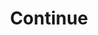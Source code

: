 ---
blog: https://blog.continue.dev/
codehost: https://github.com/continuedev/continue
linkedin: https://linkedin.com/company/continuedev
logohandle: continuedev
sort: continue
title: Continue
twitter: https://x.com/continuedev
website: https://continue.dev/
---
